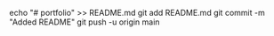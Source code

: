 echo "# portfolio" >> README.md
git add README.md
git commit -m "Added README"
git push -u origin main
